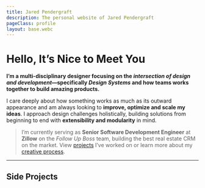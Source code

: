 ```yaml
---
title: Jared Pendergraft
description: The personal website of Jared Pendergraft
pageClass: profile
layout: base.webc
---
```


<profile-wrap webc:nokeep>

# Hello, It’s Nice to Meet You

**I’m a multi-disciplinary designer focusing on the _intersection of design and development_—specifically _Design Systems_ and how teams works together to build amazing products.**

I care deeply about how something works as much as its outward appearance and am always looking to **improve, optimize and scale my ideas**. I approach design challenges holistically, building solutions from beginning to end with **extensibility and modularity** in mind.

</profile-wrap>

> I’m currently serving as **Senior Software Development Engineer** at **Zillow** on the _Follow Up Boss_ team, building the best real estate CRM on the market. View [projects](/#side-projects) I’ve worked on or learn more about my [creative process](/hire/#my-creative-process).

---

## Side Projects

<section class="gallery-sides flow__align--block-start flow__grid flow__grid--columns-auto flow__gap--m">
<gallery-item-side webc:for="(project,index) of this.projects.filter(project => project.type === 'side')" :project="project" webc:nokeep></gallery-item-side>
</section>
